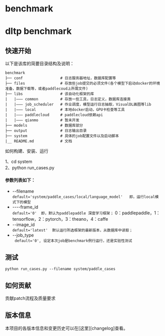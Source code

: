 # benchmark
dltp benchmark
===
快速开始
---
以下是该库的简要目录结构及说明：

```
benchmark
├── conf                 # 日志服务器地址，数据库配置等
├── files                # 存放些job提交的必须文件(各个模型下启动docker的环境准备，数据下载等，或者paddlecoud上所需文件)
├── libs                 # 该自动化框架的库
|   |——— common          # 存放一些工具，日志定义，数据库连接类
|   |——— job_scheduler   # 作业调度，模型运行日志抽取，VisualDL画图等lib
|   |——— local           # 本地docker启动，GPU卡检查等工具
|   |——— paddlecloud     # paddlecloud依赖api
|   |——— qianmo          # 暂未开发
├── models               # 数据库部分
├── output               # 日志输出目录
├── system               # 具体的job配置文件以及启动脚本
|__ README.md            # 文档

```
如何构建、安装、运行

1、cd system   
2、python run_cases.py   

#### 参数列表如下：
* --filename         
`default='system/paddle_cases/local/language_model'   即，运行local模式下的模型`
* ----frame_id   
`default='0'  即，默认为paddlepaddle 深度学习框架；` 0：paddlepaddle，1：tensorflow，2：pytorch，3：theano，4：caffe
* --image_id      
`default='latest'  默认运行所选框架的最新版本，从数据库中读取；`
* --job_type        
` default='0', 设定本次job是benchmark例行运行，还是实验性测试`


测试
---
`python run_cases.py --filename system/paddle_cases`

如何贡献
---
贡献patch流程及质量要求

版本信息
---
本项目的各版本信息和变更历史可以在[这里][changelog]查看。
